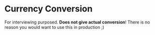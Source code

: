 # Currency Conversion

For interviewing purposed. **Does not give actual conversion**! There is no reason you would want to use this in production ;)

